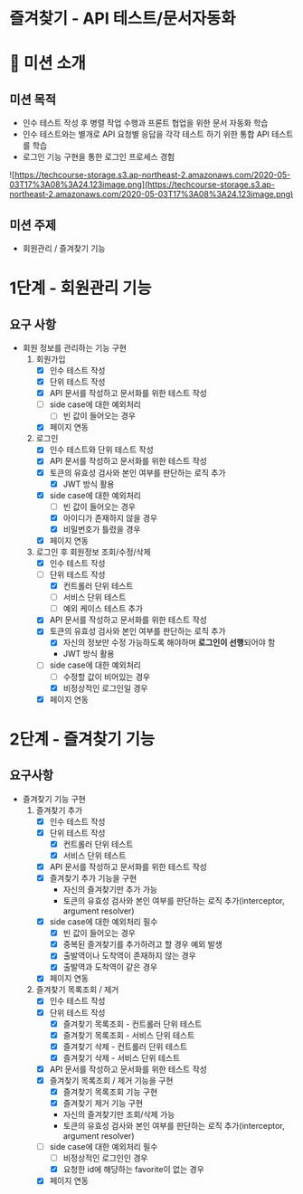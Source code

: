 # 즐겨찾기 - API 테스트/문서자동화

# 🤔 미션 소개

## 미션 목적

- 인수 테스트 작성 후 병렬 작업 수행과 프론트 협업을 위한 문서 자동화 학습
- 인수 테스트와는 별개로 API 요청별 응답을 각각 테스트 하기 위한 통합 API 테스트를 학습
- 로그인 기능 구현을 통한 로그인 프로세스 경험

![https://techcourse-storage.s3.ap-northeast-2.amazonaws.com/2020-05-03T17%3A08%3A24.123image.png](https://techcourse-storage.s3.ap-northeast-2.amazonaws.com/2020-05-03T17%3A08%3A24.123image.png)

## 미션 주제

- 회원관리 / 즐겨찾기 기능

# 1단계 - 회원관리 기능

## 요구 사항

- 회원 정보를 관리하는 기능 구현
    1. 회원가입
        - [x] 인수 테스트 작성
        - [x] 단위 테스트 작성
        - [x] API 문서를 작성하고 문서화를 위한 테스트 작성
        - [ ] side case에 대한 예외처리
            - [ ] 빈 값이 들어오는 경우
        - [x] 페이지 연동
    2. 로그인
        - [x] 인수 테스트와 단위 테스트 작성
        - [x] API 문서를 작성하고 문서화를 위한 테스트 작성
        - [x] 토큰의 유효성 검사와 본인 여부를 판단하는 로직 추가
            - [x] JWT 방식 활용
        - [x] side case에 대한 예외처리
            - [ ] 빈 값이 들어오는 경우
            - [x] 아이디가 존재하지 않을 경우
            - [x] 비밀번호가 틀렸을 경우
        - [x] 페이지 연동
    3. 로그인 후 회원정보 조회/수정/삭제
        - [x] 인수 테스트 작성
        - [ ] 단위 테스트 작성
            - [x] 컨트롤러 단위 테스트
            - [ ] 서비스 단위 테스트
            - [ ] 예외 케이스 테스트 추가
        - [x] API 문서를 작성하고 문서화를 위한 테스트 작성
        - [x] 토큰의 유효성 검사와 본인 여부를 판단하는 로직 추가
            - [x] 자신의 정보만 수정 가능하도록 해야하며 **로그인이 선행**되어야 함
            - JWT 방식 활용
        - [ ] side case에 대한 예외처리
            - [ ] 수정할 값이 비어있는 경우
            - [x] 비정상적인 로그인일 경우
        - [x] 페이지 연동
        
# 2단계 - 즐겨찾기 기능

## 요구사항

- 즐겨찾기 기능 구현
    1. 즐겨찾기 추가
        - [x] 인수 테스트 작성
        - [x] 단위 테스트 작성
            - [x] 컨트롤러 단위 테스트
            - [x] 서비스 단위 테스트
        - [x] API 문서를 작성하고 문서화를 위한 테스트 작성
        - [x] 즐겨찾기 추가 기능을 구현
            - 자신의 즐겨찾기만 추가 가능
            - 토큰의 유효성 검사와 본인 여부를 판단하는 로직 추가(interceptor, argument resolver)
        - [x] side case에 대한 예외처리 필수
            - [x] 빈 값이 들어오는 경우
            - [x] 중복된 즐겨찾기를 추가하려고 할 경우 예외 발생
            - [x] 출발역이나 도착역이 존재하지 않는 경우
            - [x] 출발역과 도착역이 같은 경우
        - [x] 페이지 연동
    2. 즐겨찾기 목록조회 / 제거
        - [x] 인수 테스트 작성
        - [x] 단위 테스트 작성
            - [x] 즐겨찾기 목록조회 - 컨트롤러 단위 테스트
            - [x] 즐겨찾기 목록조회 - 서비스 단위 테스트
            - [x] 즐겨찾기 삭제 - 컨트롤러 단위 테스트
            - [x] 즐겨찾기 삭제 - 서비스 단위 테스트
        - [x] API 문서를 작성하고 문서화를 위한 테스트 작성
        - [x] 즐겨찾기 목록조회 / 제거 기능을 구현
            - [x] 즐겨찾기 목록조회 기능 구현
            - [x] 즐겨찾기 제거 기능 구현
            - 자신의 즐겨찾기만 조회/삭제 가능
            - 토큰의 유효성 검사와 본인 여부를 판단하는 로직 추가(interceptor, argument resolver)
        - [ ] side case에 대한 예외처리 필수
            - [ ] 비정상적인 로그인인 경우
            - [x] 요청한 id에 해당하는 favorite이 없는 경우
        - [x] 페이지 연동
